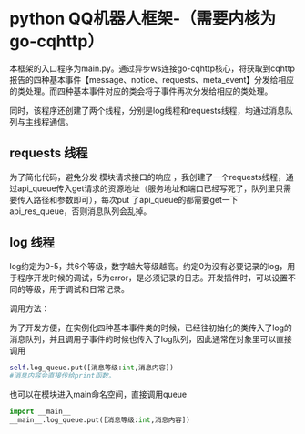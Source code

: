 # python QQ机器人框架-（需要内核为go-cqhttp）

本框架的入口程序为main.py。通过异步ws连接go-cqhttp核心，将获取到cqhttp报告的四种基本事件【message、notice、requests、meta_event】分发给相应的类处理。而四种基本事件对应的类会将子事件再次分发给相应的类处理。

同时，该程序还创建了两个线程，分别是log线程和requests线程，均通过消息队列与主线程通信。

## requests 线程

为了简化代码，避免分发 模块请求接口的响应 ，我创建了一个requests线程，通过api_queue传入get请求的资源地址（服务地址和端口已经写死了，队列里只需要传入路径和参数即可），每次put 了api_queue的都需要get一下api_res_queue，否则消息队列会乱掉。

## log 线程

log约定为0-5，共6个等级，数字越大等级越高。约定0为没有必要记录的log，用于程序开发时候的调试，5为error，是必须记录的日志。开发插件时，可以设置不同的等级，用于调试和日常记录。

调用方法：

为了开发方便，在实例化四种基本事件类的时候，已经往初始化的类传入了log的消息队列，并且调用子事件的时候也传入了log队列，因此通常在对象里可以直接调用

```` python
self.log_queue.put([消息等级:int,消息内容])
#消息内容会直接传给print函数。
````

也可以在模块进入main命名空间，直接调用queue

````python
import __main__
__main__.log_queue.put([消息等级:int,消息内容])
````



 
